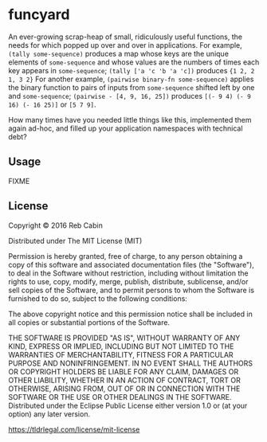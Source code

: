 # funcyard

An ever-growing scrap-heap of small, ridiculously useful functions, the needs
for which popped up over and over in applications. For example, `(tally
some-sequence)` produces a map whose keys are the unique elements of
`some-sequence` and whose values are the numbers of times each key appears in
`some-sequence`; `(tally ['a 'c 'b 'a 'c])` produces `{1 2, 2 1, 3 2}` For
another example, `(pairwise binary-fn some-sequence)` applies the binary
function to pairs of inputs from `some-sequence` shifted left by one and
`some-sequence`; `(pairwise - [4, 9, 16, 25])` produces 
`[(- 9 4) (- 9 16) (- 16 25)]` or `[5 7 9]`.

How many times have you needed little things like this, implemented them again
ad-hoc, and filled up your application namespaces with technical debt?

## Usage

FIXME

## License

Copyright © 2016 Reb Cabin

Distributed under The MIT License (MIT)

Permission is hereby granted, free of charge, to any person obtaining a copy of this software and associated documentation files (the "Software"), to deal in the Software without restriction, including without limitation the rights to use, copy, modify, merge, publish, distribute, sublicense, and/or sell copies of the Software, and to permit persons to whom the Software is furnished to do so, subject to the following conditions:

The above copyright notice and this permission notice shall be included in all copies or substantial portions of the Software.

THE SOFTWARE IS PROVIDED "AS IS", WITHOUT WARRANTY OF ANY KIND, EXPRESS OR IMPLIED, INCLUDING BUT NOT LIMITED TO THE WARRANTIES OF MERCHANTABILITY, FITNESS FOR A PARTICULAR PURPOSE AND NONINFRINGEMENT. IN NO EVENT SHALL THE AUTHORS OR COPYRIGHT HOLDERS BE LIABLE FOR ANY CLAIM, DAMAGES OR OTHER LIABILITY, WHETHER IN AN ACTION OF CONTRACT, TORT OR OTHERWISE, ARISING FROM, OUT OF OR IN CONNECTION WITH THE SOFTWARE OR THE USE OR OTHER DEALINGS IN THE SOFTWARE.
Distributed under the Eclipse Public License either version 1.0 or (at
your option) any later version.

https://tldrlegal.com/license/mit-license
